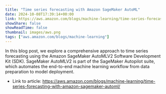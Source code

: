 ```yaml
---
title: "Time series forecasting with Amazon SageMaker AutoML"
date: 2024-10-08T17:39:14+00:00
link: https://aws.amazon.com/blogs/machine-learning/time-series-forecasting-with-amazon-sagemaker-automl/
showShare: false
showReadTime: false
thumbnail: images/aws.png
tags: ["aws.amazon.com/blogs/machine-learning"]
---
```

In this blog post, we explore a comprehensive approach to time series forecasting using the Amazon SageMaker AutoMLV2 Software Development Kit (SDK). SageMaker AutoMLV2 is part of the SageMaker Autopilot suite, which automates the end-to-end machine learning workflow from data preparation to model deployment.

- Link to article: https://aws.amazon.com/blogs/machine-learning/time-series-forecasting-with-amazon-sagemaker-automl/